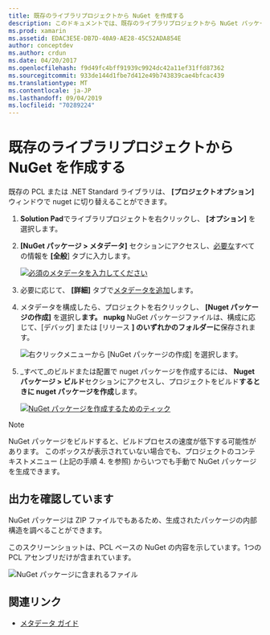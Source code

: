```yaml
---
title: 既存のライブラリプロジェクトから NuGet を作成する
description: このドキュメントでは、既存のライブラリプロジェクトから NuGet パッケージを作成して、コードを他の開発者と共有できるようにする方法について説明します。
ms.prod: xamarin
ms.assetid: EDAC3E5E-DB7D-40A9-AE28-45C52ADA854E
author: conceptdev
ms.author: crdun
ms.date: 04/20/2017
ms.openlocfilehash: f9d49fc4bff91939c9924dc42a11ef31ffd87362
ms.sourcegitcommit: 933de144d1fbe7d412e49b743839cae4bfcac439
ms.translationtype: MT
ms.contentlocale: ja-JP
ms.lasthandoff: 09/04/2019
ms.locfileid: "70289224"
---
```

# <a name="creating-a-nuget-from-existing-library-projects"></a>既存のライブラリプロジェクトから NuGet を作成する

既存の PCL または .NET Standard ライブラリは、 **[プロジェクトオプション]** ウィンドウで nuget に切り替えることができます。

1. **Solution Pad**でライブラリプロジェクトを右クリックし、 **[オプション]** を選択します。

2. **[NuGet パッケージ > メタデータ]** セクションにアクセスし、[必要な](~/cross-platform/app-fundamentals/nuget-multiplatform-libraries/metadata.md)すべての情報を **[全般**] タブに入力します。

   [![](existing-library-images/existing-metadata-sml.png "必須のメタデータを入力してください")](existing-library-images/existing-metadata.png#lightbox)

3. 必要に応じて、 **[詳細]** タブで[メタデータを追加](~/cross-platform/app-fundamentals/nuget-multiplatform-libraries/metadata.md)します。

4. メタデータを構成したら、プロジェクトを右クリックし、 **[Nuget パッケージの作成]** を選択し**ます。 nupkg** NuGet パッケージファイルは、構成に応じて、[デバッグ] または [リリース **] のいずれかのフォルダーに**保存されます。

   ![](existing-library-images/create-nuget-package.png "右クリックメニューから [NuGet パッケージの作成] を選択します。")

5. _すべて_のビルドまたは配置で nuget パッケージを作成するには、 **Nuget パッケージ > ビルド**セクションにアクセスし、プロジェクトをビルド**するときに nuget パッケージを作成**します。

    [![](existing-library-images/existing-tickbox-sml.png "NuGet パッケージを作成するためのティック")](existing-library-images/existing-tickbox.png#lightbox)

> [!NOTE]
> NuGet パッケージをビルドすると、ビルドプロセスの速度が低下する可能性があります。 このボックスが表示されていない場合でも、プロジェクトのコンテキストメニュー (上記の手順 4. を参照) からいつでも手動で NuGet パッケージを生成できます。

## <a name="verifying-the-output"></a>出力を確認しています

NuGet パッケージは ZIP ファイルでもあるため、生成されたパッケージの内部構造を調べることができます。

このスクリーンショットは、PCL ベースの NuGet の内容を示しています。1つの PCL アセンブリだけが含まれています。

![](existing-library-images/nuget-output.png "NuGet パッケージに含まれるファイル")


## <a name="related-links"></a>関連リンク

- [メタデータ ガイド](~/cross-platform/app-fundamentals/nuget-multiplatform-libraries/metadata.md)
